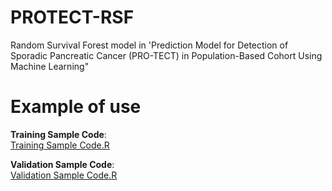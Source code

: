 # PROTECT-RSF
Random Survival Forest model in 'Prediction Model for Detection of Sporadic Pancreatic Cancer (PRO-TECT) in Population-Based Cohort Using Machine Learning"

# Example of use <br />

**Training Sample Code**:  <br />
[Training Sample Code.R](https://github.com/kpsc-informatics/PROTECT-RSF/blob/main/variable_selection_cindex.R)<br />

**Validation Sample Code**: <br />
[Validation Sample Code.R](https://github.com/kpsc-informatics/PROTECT-RSF/blob/main/rsf_prediction.R)<br />
